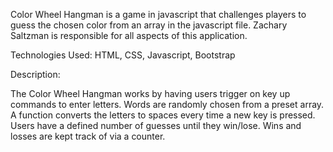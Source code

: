 Color Wheel Hangman is a game in javascript that challenges players to guess the chosen color from an array in the javascript file.  Zachary Saltzman is responsible for all aspects of this application.

Technologies Used: HTML, CSS, Javascript, Bootstrap

Description:

The Color Wheel Hangman works by having users trigger on key up commands to enter letters.  Words are randomly chosen from a preset array.  A function converts the letters to spaces every time a new key is pressed.  Users have a defined number of guesses until they win/lose.  Wins and losses are kept track of via a counter.

